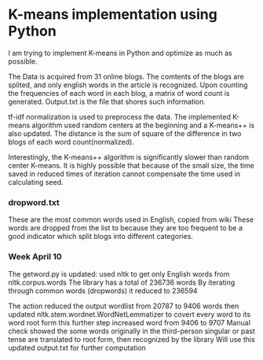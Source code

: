 # K-means implementation using Python
I am trying to implement K-means in Python and optimize as much as possible. 

The Data is acquired from 31 online blogs. The comtents of the blogs are splited, and only english words in the article is recognized. Upon counting the frequencies of each word in each blog, a matrix of word count is generated. Output.txt is the file that shores such information. 

tf-idf normalization is used to preprocess the data. The implemented K-means algorithm used random centers at the beginning and a K-means++ is also updated. The distance is the sum of square of the difference in two blogs of each word count(normalized). 

Interestingly, the K-means++ algorithm is significantly slower than random center K-means. It is highly possible that because of the small size, the time saved in reduced times of iteration cannot compensate the time used in calculating seed. 

### dropword.txt
These are the most common words used in English, copied from wiki
These words are dropped from the list to because they are too frequent to be a good indicator which split blogs into different categories.

### Week April 10

The getword.py is updated: used nltk to get only English words from nltk.corpus.words
The library has a total of 236736 words
By iterating through common words (dropwords) it reduced to 236594

The action reduced the output wordlist from 20787 to 9406 words
then updated nltk.stem.wordnet.WordNetLemmatizer to covert every word to its word root form
this further step increased word from 9406 to 9707
Manual check showed the some words originally in the third-person singular or past tense are translated to root form, then recognized by the library
Will use this updated output.txt for further computation
